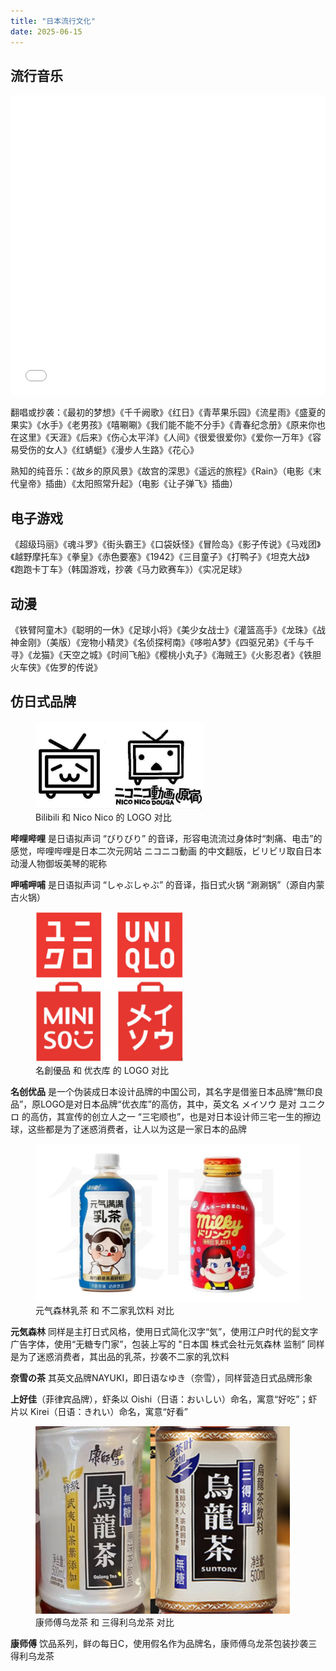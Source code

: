 ```yaml
---
title: "日本流行文化"
date: 2025-06-15
---
```


## 流行音乐

<iframe src="//player.bilibili.com/player.html?bvid=BV1E84y1j75M" 
        border="0"
        autoplay="0"
        scrolling="no" 
        frameborder="no" 
        framespacing="0" 
        allowfullscreen="true" 
        width="100%" 
        height="480"
        danmuke="0">
</iframe>

翻唱或抄袭：《最初的梦想》《千千阙歌》《红日》《青苹果乐园》《流星雨》《盛夏的果实》《水手》《老男孩》《嘻唰唰》《我们能不能不分手》《青春纪念册》《原来你也在这里》《天涯》《后来》《伤心太平洋》《人间》《很爱很爱你》《爱你一万年》《容易受伤的女人》《红蜻蜓》《漫步人生路》《花心》

熟知的纯音乐：《故乡的原风景》《故宫的深思》《遥远的旅程》《Rain》（电影《末代皇帝》插曲）《太阳照常升起》（电影《让子弹飞》插曲）

## 电子游戏
《超级玛丽》《魂斗罗》《街头霸王》《口袋妖怪》《冒险岛》《影子传说》《马戏团》《越野摩托车》《拳皇》《赤色要塞》《1942》《三目童子》《打鸭子》《坦克大战》《跑跑卡丁车》（韩国游戏，抄袭《马力欧赛车》）《实况足球》

## 动漫

《铁臂阿童木》《聪明的一休》《足球小将》《美少女战士》《灌篮高手》《龙珠》《战神金刚》（美版）《宠物小精灵》《名侦探柯南》《哆啦A梦》《四驱兄弟》《千与千寻》《龙猫》《天空之城》《时间飞船》《樱桃小丸子》《海贼王》《火影忍者》《铁胆火车侠》《佐罗的传说》

## 仿日式品牌

<figure>
  <img src="../img/niconico.png" style="max-height:140px">
  <figcaption>Bilibili 和 Nico Nico 的 LOGO 对比</figcaption>
</figure>

**哔哩哔哩** 是日语拟声词 “びりびり” 的音译，形容电流流过身体时“刺痛、电击”的感觉，哔哩哔哩是日本二次元网站 ニコニコ動画 的中文翻版，ビリビリ取自日本动漫人物御坂美琴的昵称

**呷哺呷哺** 是日语拟声词 “しゃぶしゃぶ” 的音译，指日式火锅 “涮涮锅”（源自内蒙古火锅）

<figure>
  <img src="../img/uniqlo.png" style="max-height:240px">
  <figcaption>名創優品 和 优衣库 的 LOGO 对比</figcaption>
</figure>

**名创优品** 是一个伪装成日本设计品牌的中国公司，其名字是借鉴日本品牌“無印良品”，原LOGO是对日本品牌“优衣库”的高仿，其中，英文名 メイソウ 是对 ユニクロ 的高仿，其宣传的创立人之一 “三宅顺也”，也是对日本设计师三宅一生的擦边球，这些都是为了迷惑消费者，让人以为这是一家日本的品牌

<figure>
  <img src="../img/fujiya.jpg" style="max-height:300px">
  <figcaption> 元气森林乳茶 和 不二家乳饮料 对比</figcaption>
</figure>

**元気森林** 同样是主打日式风格，使用日式简化汉字“気”，使用江户时代的髭文字广告字体，使用“无糖专门家”，包装上写的 "日本国 株式会社元気森林 监制” 同样是为了迷惑消费者，其出品的乳茶，抄袭不二家的乳饮料

**奈雪の茶** 其英文品牌NAYUKI，即日语なゆき（奈雪），同样营造日式品牌形象

**上好佳**（菲律宾品牌），虾条以 Oishi（日语：おいしい）命名，寓意“好吃”；虾片以 Kirei（日语：きれい）命名，寓意“好看”

<figure>
  <img src="../img/santori.png" style="max-height:300px">
  <figcaption> 康师傅乌龙茶 和 三得利乌龙茶 对比</figcaption>
</figure>

**康师傅** 饮品系列，鲜の每日C，使用假名作为品牌名，康师傅乌龙茶包装抄袭三得利乌龙茶